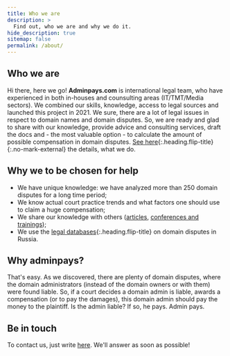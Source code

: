 ```yaml
---
title: Who we are
description: >
  Find out, who we are and why we do it.
hide_description: true
sitemap: false
permalink: /about/
---
```


## Who we are

Hi there, here we go! **Adminpays.com** is international legal team, who have experienced in both in-houses and counsulting areas (IT/TMT/Media sectors). We combined our skills, knowledge, access to legal sources and launched this project in 2021. We sure, there are a lot of legal issues in respect to domain names and domain disputes. So, we are ready and glad to share with our knowledge, provide advice and consulting services, draft the docs and - the most valuable option - to calculate the amount of possible compensation in domain disputes. [See here]{:.heading.flip-title}{:.no-mark-external} the details, what we do.

## Why we to be chosen for help

* We have unique knowledge: we have analyzed more than 250 domain disputes for a long time period; 
* We know actual court practice trends and what factors one should use to claim a huge compensation;
* We share our knowledge with others ([articles][research and publications], [conferences and trainings]);
* We use the [legal databases][Legal Databases and Data Analytics]{:.heading.flip-title} on domain disputes in Russia.


## Why adminpays?

That's easy. As we discovered, there are plenty of domain disputes, where the domain administrators (instead of the domain owners or with them) were found liable. So, if a court decides a domain admin is liable, awards a compensation (or to pay the damages), this domain admin should pay the money to the plaintiff. Is the admin liable? If so, he pays. Admin pays.

## Be in touch

To contact us, just write [here](https://adminpays.com/contact). We'll answer as soon as possible!

[See here]: https://adminpays.com/projects
[Legal Databases and Data Analytics]: ../projects/databases.md
[research and publications]: ../projects/publications
[conferences and trainings]: ../projects/conferences
